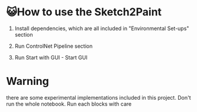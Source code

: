 # 😺How to use the Sketch2Paint

1. Install dependencies, which are all included in "Environmental Set-ups" section

2. Run ControlNet Pipeline section

3. Run Start with GUI - Start GUI

# Warning
there are some experimental implementations included in this project. Don't run the whole notebook. Run each blocks with care